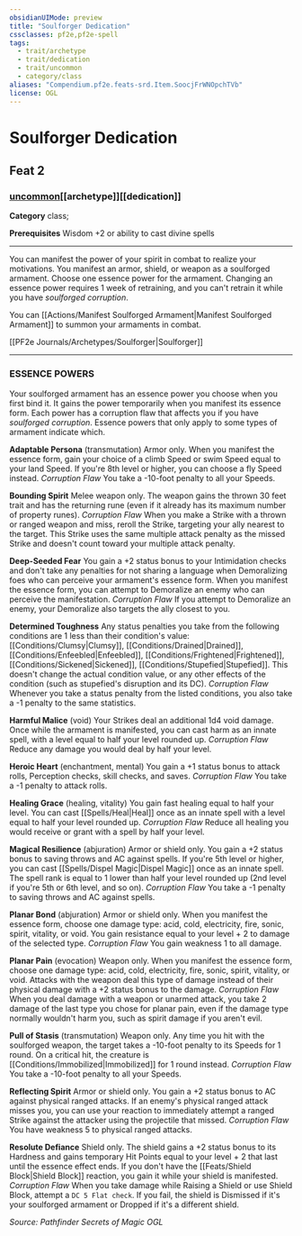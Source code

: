 ```yaml
---
obsidianUIMode: preview
title: "Soulforger Dedication"
cssclasses: pf2e,pf2e-spell
tags:
  - trait/archetype
  - trait/dedication
  - trait/uncommon
  - category/class
aliases: "Compendium.pf2e.feats-srd.Item.SoocjFrWNOpchTVb"
license: OGL
---
```

# Soulforger Dedication
## Feat 2
### [uncommon](uncommon "Uncommon Rarity Trait")[[archetype]][[dedication]]

**Category** class; 



**Prerequisites** Wisdom +2 or ability to cast divine spells
* * *
You can manifest the power of your spirit in combat to realize your motivations. You manifest an armor, shield, or weapon as a soulforged armament. Choose one essence power for the armament. Changing an essence power requires 1 week of retraining, and you can't retrain it while you have _soulforged corruption_.

You can [[Actions/Manifest Soulforged Armament|Manifest Soulforged Armament]] to summon your armaments in combat.

[[PF2e Journals/Archetypes/Soulforger|Soulforger]]

* * *

### ESSENCE POWERS

Your soulforged armament has an essence power you choose when you first bind it. It gains the power temporarily when you manifest its essence form. Each power has a corruption flaw that affects you if you have _soulforged corruption_. Essence powers that only apply to some types of armament indicate which.

**Adaptable Persona** (transmutation) Armor only. When you manifest the essence form, gain your choice of a climb Speed or swim Speed equal to your land Speed. If you're 8th level or higher, you can choose a fly Speed instead. _Corruption Flaw_ You take a -10-foot penalty to all your Speeds.

**Bounding Spirit** Melee weapon only. The weapon gains the thrown 30 feet trait and has the returning rune (even if it already has its maximum number of property runes). _Corruption Flaw_ When you make a Strike with a thrown or ranged weapon and miss, reroll the Strike, targeting your ally nearest to the target. This Strike uses the same multiple attack penalty as the missed Strike and doesn't count toward your multiple attack penalty.

**Deep-Seeded Fear** You gain a +2 status bonus to your Intimidation checks and don't take any penalties for not sharing a language when Demoralizing foes who can perceive your armament's essence form. When you manifest the essence form, you can attempt to Demoralize an enemy who can perceive the manifestation. _Corruption Flaw_ If you attempt to Demoralize an enemy, your Demoralize also targets the ally closest to you.

**Determined Toughness** Any status penalties you take from the following conditions are 1 less than their condition's value: [[Conditions/Clumsy|Clumsy]], [[Conditions/Drained|Drained]], [[Conditions/Enfeebled|Enfeebled]], [[Conditions/Frightened|Frightened]], [[Conditions/Sickened|Sickened]], [[Conditions/Stupefied|Stupefied]]. This doesn't change the actual condition value, or any other effects of the condition (such as stupefied's disruption and its DC). _Corruption Flaw_ Whenever you take a status penalty from the listed conditions, you also take a -1 penalty to the same statistics.

**Harmful Malice** (void) Your Strikes deal an additional 1d4 void damage. Once while the armament is manifested, you can cast harm as an innate spell, with a level equal to half your level rounded up. _Corruption Flaw_ Reduce any damage you would deal by half your level.

**Heroic Heart** (enchantment, mental) You gain a +1 status bonus to attack rolls, Perception checks, skill checks, and saves. _Corruption Flaw_ You take a -1 penalty to attack rolls.

**Healing Grace** (healing, vitality) You gain fast healing equal to half your level. You can cast [[Spells/Heal|Heal]] once as an innate spell with a level equal to half your level rounded up. _Corruption Flaw_ Reduce all healing you would receive or grant with a spell by half your level.

**Magical Resilience** (abjuration) Armor or shield only. You gain a +2 status bonus to saving throws and AC against spells. If you're 5th level or higher, you can cast [[Spells/Dispel Magic|Dispel Magic]] once as an innate spell. The spell rank is equal to 1 lower than half your level rounded up (2nd level if you're 5th or 6th level, and so on). _Corruption Flaw_ You take a -1 penalty to saving throws and AC against spells.

**Planar Bond** (abjuration) Armor or shield only. When you manifest the essence form, choose one damage type: acid, cold, electricity, fire, sonic, spirit, vitality, or void. You gain resistance equal to your level + 2 to damage of the selected type. _Corruption Flaw_ You gain weakness 1 to all damage.

**Planar Pain** (evocation) Weapon only. When you manifest the essence form, choose one damage type: acid, cold, electricity, fire, sonic, spirit, vitality, or void. Attacks with the weapon deal this type of damage instead of their physical damage with a +2 status bonus to the damage. _Corruption Flaw_ When you deal damage with a weapon or unarmed attack, you take 2 damage of the last type you chose for planar pain, even if the damage type normally wouldn't harm you, such as spirit damage if you aren't evil.

**Pull of Stasis** (transmutation) Weapon only. Any time you hit with the soulforged weapon, the target takes a -10-foot penalty to its Speeds for 1 round. On a critical hit, the creature is [[Conditions/Immobilized|Immobilized]] for 1 round instead. _Corruption Flaw_ You take a -10-foot penalty to all your Speeds.

**Reflecting Spirit** Armor or shield only. You gain a +2 status bonus to AC against physical ranged attacks. If an enemy's physical ranged attack misses you, you can use your reaction to immediately attempt a ranged Strike against the attacker using the projectile that missed. _Corruption Flaw_ You have weakness 5 to physical ranged attacks.

**Resolute Defiance** Shield only. The shield gains a +2 status bonus to its Hardness and gains temporary Hit Points equal to your level + 2 that last until the essence effect ends. If you don't have the [[Feats/Shield Block|Shield Block]] reaction, you gain it while your shield is manifested. _Corruption Flaw_ When you take damage while Raising a Shield or use Shield Block, attempt a `DC 5 Flat check`. If you fail, the shield is Dismissed if it's your soulforged armament or Dropped if it's a different shield.

*Source: Pathfinder Secrets of Magic*
*OGL*